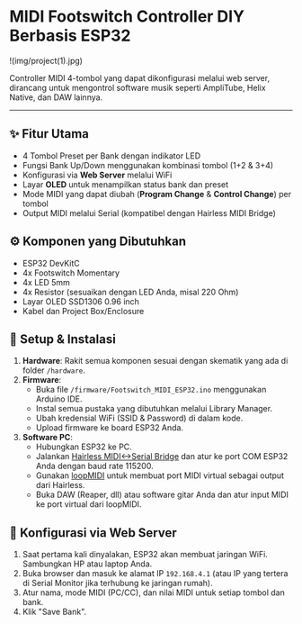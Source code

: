 # MIDI Footswitch Controller DIY Berbasis ESP32

!(img/project(1).jpg)

Controller MIDI 4-tombol yang dapat dikonfigurasi melalui web server, dirancang untuk mengontrol software musik seperti AmpliTube, Helix Native, dan DAW lainnya.

---

## ✨ Fitur Utama

* 4 Tombol Preset per Bank dengan indikator LED
* Fungsi Bank Up/Down menggunakan kombinasi tombol (1+2 & 3+4)
* Konfigurasi via **Web Server** melalui WiFi
* Layar **OLED** untuk menampilkan status bank dan preset
* Mode MIDI yang dapat diubah (**Program Change** & **Control Change**) per tombol
* Output MIDI melalui Serial (kompatibel dengan Hairless MIDI Bridge)

## ⚙️ Komponen yang Dibutuhkan

* ESP32 DevKitC
* 4x Footswitch Momentary
* 4x LED 5mm
* 4x Resistor (sesuaikan dengan LED Anda, misal 220 Ohm)
* Layar OLED SSD1306 0.96 inch
* Kabel dan Project Box/Enclosure

## 🚀 Setup & Instalasi

1.  **Hardware**: Rakit semua komponen sesuai dengan skematik yang ada di folder `/hardware`.
2.  **Firmware**:
    * Buka file `/firmware/Footswitch_MIDI_ESP32.ino` menggunakan Arduino IDE.
    * Instal semua pustaka yang dibutuhkan melalui Library Manager.
    * Ubah kredensial WiFi (SSID & Password) di dalam kode.
    * Upload firmware ke board ESP32 Anda.
3.  **Software PC**:
    * Hubungkan ESP32 ke PC.
    * Jalankan [Hairless MIDI<->Serial Bridge](https://projectgus.github.io/hairless-midiserial/) dan atur ke port COM ESP32 Anda dengan baud rate 115200.
    * Gunakan [loopMIDI](https://www.tobias-erichsen.de/software/loopmidi.html) untuk membuat port MIDI virtual sebagai output dari Hairless.
    * Buka DAW (Reaper, dll) atau software gitar Anda dan atur input MIDI ke port virtual dari loopMIDI.

## 🔧 Konfigurasi via Web Server

1.  Saat pertama kali dinyalakan, ESP32 akan membuat jaringan WiFi. Sambungkan HP atau laptop Anda.
2.  Buka browser dan masuk ke alamat IP `192.168.4.1` (atau IP yang tertera di Serial Monitor jika terhubung ke jaringan rumah).
3.  Atur nama, mode MIDI (PC/CC), dan nilai MIDI untuk setiap tombol dan bank.
4.  Klik "Save Bank".

